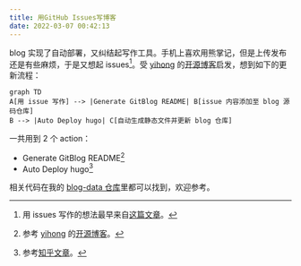 ```yaml
---
title: 用GitHub Issues写博客
date: 2022-03-07 00:42:13
---
```

blog 实现了自动部署，又纠结起写作工具。手机上喜欢用熊掌记，但是上传发布还是有些麻烦，于是又想起 issues[^1]。受 [yihong](https://github.com/yihong0618) 的[开源博客](https://github.com/yihong0618/gitblog/issues/177)启发，想到如下的更新流程：

```mermaid
graph TD
A[用 issue 写作] --> |Generate GitBlog README| B[issue 内容添加至 blog 源码仓库]
B --> |Auto Deploy hugo| C[自动生成静态文件并更新 blog 仓库]
```

一共用到 2 个 action：
- Generate GitBlog README[^2]
- Auto Deploy hugo[^3]

相关代码在我的 [blog-data 仓库](https://github.com/wjianbo/blog-data)里都可以找到，欢迎参考。

[^1]: 用 issues 写作的想法最早来自[这篇文章](https://io-oi.me/tech/continuous-writing-with-github-issues/)。
[^2]: 参考 [yihong](https://github.com/yihong0618) 的[开源博客](https://github.com/yihong0618/gitblog/issues/177)。
[^3]: 参考[知乎文章](https://zhuanlan.zhihu.com/p/403221054)。
